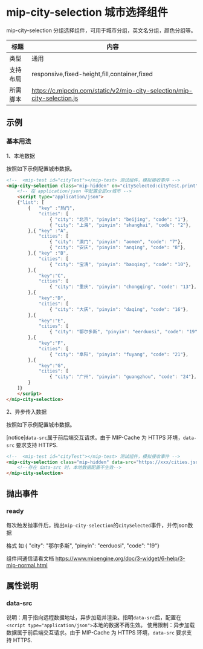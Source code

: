 # mip-city-selection 城市选择组件

mip-city-selection 分组选择组件，可用于城市分组，英文名分组，颜色分组等。

标题|内容
----|----
类型|通用
支持布局|responsive,fixed-height,fill,container,fixed
所需脚本|https://c.mipcdn.com/static/v2/mip-city-selection/mip-city-selection.js |
## 示例

### 基本用法
1、本地数据

按照如下示例配置城市数据。



```html
<!--  <mip-test id="cityTest"></mip-test> 测试组件，模拟接收事件 -->
<mip-city-selection class="mip-hidden" on="citySelected:cityTest.print">
    <!-- 在 application/json 中配置全部xx城市 -->
    <script type="application/json">
    {"list": [
        {   "key" :"热门",
            "cities": [
                { "city": "北京", "pinyin": "beijing", "code": "1"},
                { "city": "上海", "pinyin": "shanghai", "code": "2"},
        },{ "key" :"A",
            "cities": [
                { "city": "澳门", "pinyin": "aomen", "code": "7"},
                { "city": "安庆", "pinyin": "anqing", "code": "8"},
        },{ "key" :"B",
            "cities": [
                { "city": "宝清", "pinyin": "baoqing", "code": "10"},
        },{
            "key":"C",
            "cities": [
                { "city": "重庆", "pinyin": "chongqing", "code": "13"},
        },{
            "key":"D",
            "cities": [
                { "city": "大庆", "pinyin": "daqing", "code": "16"},
        },{
            "key":"E",
            "cities": [
                { "city": "鄂尔多斯", "pinyin": "eerduosi", "code": "19"},
        },{
            "key":"F",
            "cities": [
                { "city": "阜阳", "pinyin": "fuyang", "code": "21"},
        },{
            "key":"G",
            "cities": [
                { "city": "广州", "pinyin": "guangzhou", "code": "24"},
        }
    ]}
    </script>
</mip-city-selection>

```


2、异步传入数据

按照如下示例配置城市数据。

[notice]`data-src`属于前后端交互请求。由于 MIP-Cache 为 HTTPS 环境，`data-src` 要求支持 HTTPS.

```html
<!--  <mip-test id="cityTest"></mip-test> 测试组件，模拟接收事件 -->
<mip-city-selection class="mip-hidden" data-src="https://xxx/cities.json"  on="citySelected:cityTest.print">
    <!--存在 data-src 时，本地数据配置不生效-->
</mip-city-selection>

```



## 抛出事件

### ready

每次触发抛事件后，抛出`mip-city-selection`的`citySelected`事件，并传json数据  

格式 如    { "city": "鄂尔多斯", "pinyin": "eerduosi", "code": "19"}


组件间通信请看文档 https://www.mipengine.org/doc/3-widget/6-help/3-mip-normal.html



## 属性说明
### data-src
说明：用于指向远程数据地址，异步加载并渲染。指明`data-src`后，配置在`<script type="application/json">`本地的数据不再生效。
使用限制：异步加载数据属于前后端交互请求。由于 MIP-Cache 为 HTTPS 环境，`data-src` 要求支持 HTTPS.
